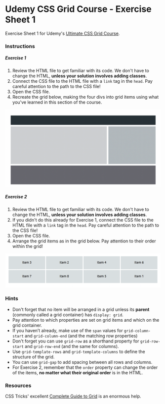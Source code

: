 # Udemy CSS Grid Course - Exercise Sheet 1

Exercise Sheet 1 for Udemy's [Ultimate CSS Grid Course](https://anniecannons.udemy.com/course/css-grid/).

### Instructions

##### Exercise 1

1. Review the HTML file to get familiar with its code. We don't have to change the HTML, **unless your solution involves adding classes**.
2. Connect the CSS file to the HTML file with a `link` tag in the `head`. Pay careful attention to the path to the CSS file!
3. Open the CSS file.
4. Recreate the grid below, making the four divs into grid items using what you've learned in this section of the course.

![Exercise 1 Goal](goal-1.png)

##### Exercise 2

1. Review the HTML file to get familiar with its code. We don't have to change the HTML, **unless your solution involves adding classes**.
2. If you didn't do this already for Exercise 1, connect the CSS file to the HTML file with a `link` tag in the `head`. Pay careful attention to the path to the CSS file!
3. Open the CSS file.
4. Arrange the grid items as in the grid below. Pay attention to their order within the grid!

![Exercise 2 Goal](goal-2.png)

### Hints

- Don't forget that no item will be arranged in a grid unless its **parent** (commonly called a grid container) has `display: grid`.
- Pay attention to which properties are set on grid items and which on the grid container.
- If you haven’t already, make use of the `span` values for `grid-column-start` and `grid-column-end` (and the matching row properties) 
- Don't forget you can use `grid-row` as a shorthand property for `grid-row-start` and `grid-row-end` (and the same for columns).
- Use `grid-template-rows` and `grid-template-columns` to define the structure of the grid.
- You can use `grid-gap` to add spacing between all rows and columns.
- For Exercise 2, remember that the `order` property can change the order of the items, **no matter what their original order** is in the HTML.

### Resources

CSS Tricks' excellent [Complete Guide to Grid](https://css-tricks.com/snippets/css/complete-guide-grid/) is an enormous help.
